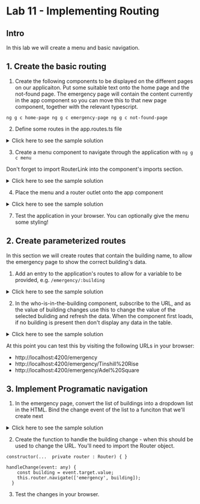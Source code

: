 # Lab 11 - Implementing Routing

## Intro

In this lab we will create a menu and basic navigation. 

## 1. Create the basic routing

1. Create the following components to be displayed on the different pages on our applicaiton. Put some suitable text onto the home page and the not-found page. The emergency page will contain the content currently in the app component so you can move this to that new page component, together with the relevant typescript. 

`
ng g c home-page
ng g c emergency-page
ng g c not-found-page
`

2. Define some routes in the app.routes.ts file

<details>
<summary>
Click here to see the sample solution
</summary>

```
import { Routes } from '@angular/router';
import { HomePageComponent } from './home-page/home-page.component';
import { EmergencyPageComponent } from './emergency-page/emergency-page.component';
import { NotFoundPageComponent } from './not-found-page/not-found-page.component';

export const routes: Routes = [
    {path: "" , component: HomePageComponent},
    {path : "emergency" , component: EmergencyPageComponent},
    {path: "**" , component: NotFoundPageComponent}      
];
```
</details>

3. Create a menu component to navigate through the application with `ng g c menu`

Don't forget to import RouterLink into the component's imports section.

<details>
<summary>
Click here to see the sample solution
</summary>

```
<h1>Building Management App</h1>
 <nav>
    <a routerLink="">Home</a>
    <a routerLink="emergency">Emergency</a>
</nav>
```
</details>


4. Place the menu and a router outlet onto the app component

<details>
<summary>
Click here to see the sample solution
</summary>

```
<app-menu></app-menu>
<router-outlet></router-outlet>
```
</details>

7. Test the application in your browser. You can optionally give the menu some styling!

## 2. Create parameterized routes

In this section we will create routes that contain the building name, to allow the emergency page to show the correct building's data. 

1. Add an entry to the application's routes to allow for a variable to be provided, e.g. `/emergency/:building`

<details>
<summary>
Click here to see the sample solution
</summary>

```
export const routes: Routes = [
    {path: "" , component: HomePageComponent},
    {path : "emergency" , component: EmergencyPageComponent},
    {path: "emergency/:building", component: EmergencyPageComponent},
    {path: "**" , component: NotFoundPageComponent}      
];
```
</details>


2. In the who-is-in-the-building component, subscribe to the URL, and as the value of building changes use this to change the value of the selected buliding and refresh the data. When the component first loads, if no building is present then don't display any data in the table.

<details>
<summary>
Click here to see the sample solution
</summary>

```
export class WhoIsInTheBuildingComponent implements OnInit {

  selectedBuilding = "";

  accessLogs = signal<AccessRecord[]>([]);

  constructor(private restService: RestService, private route: ActivatedRoute) { }

  ngOnInit(): void {
    this.route.params.subscribe(params => {
      this.selectedBuilding = params['building'] || "";
      console.log(params);
      if (this.selectedBuilding !== "") this.getData();
    }); 
  }

  getData() {
    this.restService.getAccessLogs(new Date()).subscribe(data => {
      const buildingRecords = data.filter(record => record.building.name === this.selectedBuilding );
      const lastRecordsMap = new Map<number, AccessRecord>();
      buildingRecords.forEach(record => {
        lastRecordsMap.set(record.user.id, record);
      });
      const lastRecords = Array.from(lastRecordsMap.values());
      const insideRecords = lastRecords.filter(record => record.status === true);
      this.accessLogs.set(insideRecords);

    });
  }

}
```
</details>

At this point you can test this by visiting the following URLs in your browser:

- http://localhost:4200/emergency
- http://localhost:4200/emergency/Tinshill%20Rise
- http://localhost:4200/emergency/Adel%20Square

## 3. Implement Programatic navigation

1. In the emergency page, convert the list of buildings into a dropdown list in the HTML. Bind the change event of the list to a funciton that we'll create next

<details>
<summary>
Click here to see the sample solution
</summary>

```
<select (change)="handleChange($event)">
    <option value="">-- Select a building --</option>
    <option *ngFor="let building of buildings()" [value]="building.name">
        {{ building.name }}
    </option>
</select>
```
</details>

2. Create the function to handle the building change - when this should be used to change the URL. You'll need to import the Router object.

```
constructor(...  private router : Router) { }

handleChange(event: any) {
    const building = event.target.value;
    this.router.navigate(['emergency', building]);
  }
```

3. Test the changes in your browser.